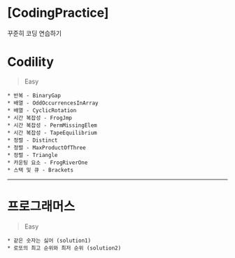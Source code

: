 # [CodingPractice]
꾸준히 코딩 연습하기

# Codility
> Easy
```
* 반복 - BinaryGap
* 배열 - OddOccurrencesInArray
* 배열 - CyclicRotation
* 시간 복잡성 - FrogJmp
* 시간 복잡성 - PermMissingElem
* 시간 복잡성 - TapeEquilibrium
* 정렬 - Distinct
* 정렬 - MaxProductOfThree
* 정렬 - Triangle
* 카운팅 요소 - FrogRiverOne
* 스택 및 큐 - Brackets
```

------------

# 프로그래머스
> Easy
```
* 같은 숫자는 싫어 (solution1)
* 로또의 최고 순위와 최저 순위 (solution2)
```